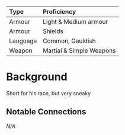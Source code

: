 | Type | Proficiency |
| :--- | :---------- |
| Armour | Light & Medium armour |
| Armour | Shields |
| Language | Common, Gauldish |
| Weapon | Martial & Simple Weapons |

# Background

Short for his race, but very sneaky

## Notable Connections

*N/A*